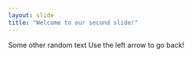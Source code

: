 ```yaml
---
layout: slide
title: "Welcome to our second slide!"
---
```

Some other random text
Use the left arrow to go back!
